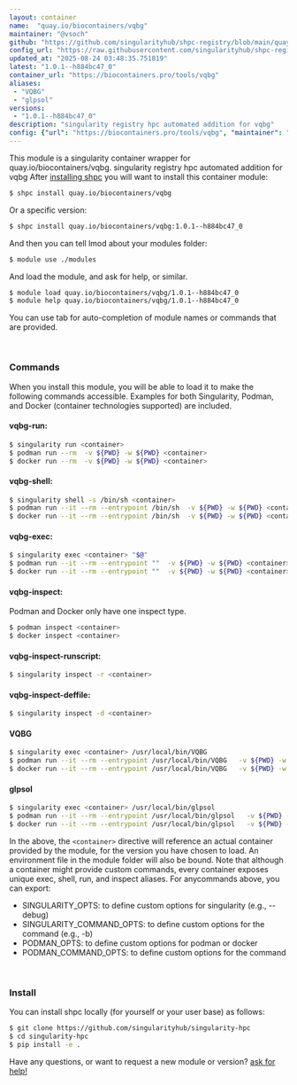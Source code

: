 ```yaml
---
layout: container
name:  "quay.io/biocontainers/vqbg"
maintainer: "@vsoch"
github: "https://github.com/singularityhub/shpc-registry/blob/main/quay.io/biocontainers/vqbg/container.yaml"
config_url: "https://raw.githubusercontent.com/singularityhub/shpc-registry/main/quay.io/biocontainers/vqbg/container.yaml"
updated_at: "2025-08-24 03:48:35.751819"
latest: "1.0.1--h884bc47_0"
container_url: "https://biocontainers.pro/tools/vqbg"
aliases:
 - "VQBG"
 - "glpsol"
versions:
 - "1.0.1--h884bc47_0"
description: "singularity registry hpc automated addition for vqbg"
config: {"url": "https://biocontainers.pro/tools/vqbg", "maintainer": "@vsoch", "description": "singularity registry hpc automated addition for vqbg", "latest": {"1.0.1--h884bc47_0": "sha256:f7f9d59736afca3e26ed7c91b2c6c5cd651e5b509a80556e27cb5f69a91027de"}, "tags": {"1.0.1--h884bc47_0": "sha256:f7f9d59736afca3e26ed7c91b2c6c5cd651e5b509a80556e27cb5f69a91027de"}, "docker": "quay.io/biocontainers/vqbg", "aliases": {"VQBG": "/usr/local/bin/VQBG", "glpsol": "/usr/local/bin/glpsol"}}
---
```


This module is a singularity container wrapper for quay.io/biocontainers/vqbg.
singularity registry hpc automated addition for vqbg
After [installing shpc](#install) you will want to install this container module:


```bash
$ shpc install quay.io/biocontainers/vqbg
```

Or a specific version:

```bash
$ shpc install quay.io/biocontainers/vqbg:1.0.1--h884bc47_0
```

And then you can tell lmod about your modules folder:

```bash
$ module use ./modules
```

And load the module, and ask for help, or similar.

```bash
$ module load quay.io/biocontainers/vqbg/1.0.1--h884bc47_0
$ module help quay.io/biocontainers/vqbg/1.0.1--h884bc47_0
```

You can use tab for auto-completion of module names or commands that are provided.

<br>

### Commands

When you install this module, you will be able to load it to make the following commands accessible.
Examples for both Singularity, Podman, and Docker (container technologies supported) are included.

#### vqbg-run:

```bash
$ singularity run <container>
$ podman run --rm  -v ${PWD} -w ${PWD} <container>
$ docker run --rm  -v ${PWD} -w ${PWD} <container>
```

#### vqbg-shell:

```bash
$ singularity shell -s /bin/sh <container>
$ podman run --it --rm --entrypoint /bin/sh  -v ${PWD} -w ${PWD} <container>
$ docker run --it --rm --entrypoint /bin/sh  -v ${PWD} -w ${PWD} <container>
```

#### vqbg-exec:

```bash
$ singularity exec <container> "$@"
$ podman run --it --rm --entrypoint ""  -v ${PWD} -w ${PWD} <container> "$@"
$ docker run --it --rm --entrypoint ""  -v ${PWD} -w ${PWD} <container> "$@"
```

#### vqbg-inspect:

Podman and Docker only have one inspect type.

```bash
$ podman inspect <container>
$ docker inspect <container>
```

#### vqbg-inspect-runscript:

```bash
$ singularity inspect -r <container>
```

#### vqbg-inspect-deffile:

```bash
$ singularity inspect -d <container>
```


#### VQBG

```bash
$ singularity exec <container> /usr/local/bin/VQBG
$ podman run --it --rm --entrypoint /usr/local/bin/VQBG   -v ${PWD} -w ${PWD} <container> -c " $@"
$ docker run --it --rm --entrypoint /usr/local/bin/VQBG   -v ${PWD} -w ${PWD} <container> -c " $@"
```


#### glpsol

```bash
$ singularity exec <container> /usr/local/bin/glpsol
$ podman run --it --rm --entrypoint /usr/local/bin/glpsol   -v ${PWD} -w ${PWD} <container> -c " $@"
$ docker run --it --rm --entrypoint /usr/local/bin/glpsol   -v ${PWD} -w ${PWD} <container> -c " $@"
```



In the above, the `<container>` directive will reference an actual container provided
by the module, for the version you have chosen to load. An environment file in the
module folder will also be bound. Note that although a container
might provide custom commands, every container exposes unique exec, shell, run, and
inspect aliases. For anycommands above, you can export:

 - SINGULARITY_OPTS: to define custom options for singularity (e.g., --debug)
 - SINGULARITY_COMMAND_OPTS: to define custom options for the command (e.g., -b)
 - PODMAN_OPTS: to define custom options for podman or docker
 - PODMAN_COMMAND_OPTS: to define custom options for the command

<br>

### Install

You can install shpc locally (for yourself or your user base) as follows:

```bash
$ git clone https://github.com/singularityhub/singularity-hpc
$ cd singularity-hpc
$ pip install -e .
```

Have any questions, or want to request a new module or version? [ask for help!](https://github.com/singularityhub/singularity-hpc/issues)